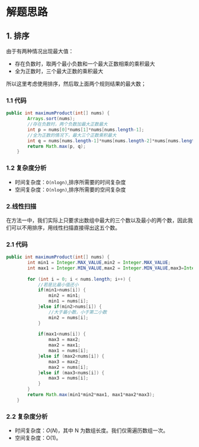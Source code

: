# 解题思路

## 1. 排序

由于有两种情况出现最大值：

* 存在负数时，取两个最小负数和一个最大正数相乘的乘积最大
* 全为正数时，三个最大正数的乘积最大

所以这里考虑使用排序，然后取上面两个规则结果的最大数；

### 1.1 代码

```java
public int maximumProduct(int[] nums) {
		Arrays.sort(nums);
		//存在负数时，两个负数加最大正数最大
		int p = nums[0]*nums[1]*nums[nums.length-1];
		//全为正数的情况下，最大三个正数乘积最大
		int q = nums[nums.length-1]*nums[nums.length-2]*nums[nums.length-3];
		return Math.max(p, q);
    }
```

### 1.2 复杂度分析

* 时间复杂度：`O(nlogn)`,排序所需要的时间复杂度
* 空间复杂度：`O(nlogn)`,排序所需要的空间复杂度

### 2.线性扫描

在方法一中，我们实际上只要求出数组中最大的三个数以及最小的两个数，因此我们可以不用排序，用线性扫描直接得出这五个数。

### 2.1 代码

```java
public int maximumProduct(int[] nums) {
		int min1 = Integer.MAX_VALUE,min2 = Integer.MAX_VALUE;
		int max1 = Integer.MIN_VALUE,max2 = Integer.MIN_VALUE,max3=Integer.MIN_VALUE;
		
		for (int i = 0; i < nums.length; i++) {
			//若是比最小值还小
			if(min1>nums[i]) {
				min2 = min1;
				min1 = nums[i];		
			}else if(min2>nums[i]) {
				//大于最小数，小于第二小数
				min2 = nums[i];		
			}
			
			if(max1<nums[i]) {
				max3 = max2;
				max2 = max1;
				max1 = nums[i];
			}else if (max2<nums[i]) {
				max3 = max2;
				max2 = nums[i];
			}else if (max3<nums[i]) {
				max3 = nums[i];
			}
		}
		return Math.max(min1*min2*max1, max1*max2*max3);
	}
```

### 2.2 复杂度分析

* 时间复杂度：*O*(*N*)，其中 N 为数组长度。我们仅需遍历数组一次。
* 空间复杂度：O(1)。